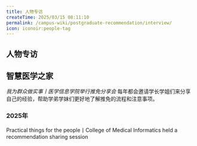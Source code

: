```yaml
---
title: 人物专访
createTime: 2025/03/15 08:11:10
permalink: /campus-wiki/postgraduate-recommendation/interview/
icon: iconoir:people-tag
---
```


## 人物专访

## 智慧医学之家

_我为群众做实事丨医学信息学院举行推免分享会_ 每年都会邀请学长学姐们来分享自己的经验，帮助学弟学妹们更好地了解推免的流程和注意事项。

### 2025年

<LinkCard icon="ic:sharp-wechat" href="https://mp.weixin.qq.com/s/WAxxjLvz9OyvUNvYvs16gw" title="我为群众做实事丨医学信息学院举行推免分享会" >Practical things for the people丨College of Medical Informatics held a recommendation sharing session</LinkCard>
